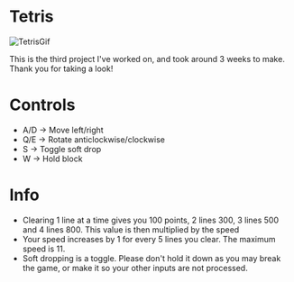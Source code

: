 # Tetris
![TetrisGif](https://github.com/user-attachments/assets/a2ad1bca-2e7e-4a84-8d25-bca1cb9e3964)

This is the third project I've worked on, and took around 3 weeks to make. Thank you for taking a look!

# Controls
- A/D -> Move left/right
- Q/E -> Rotate anticlockwise/clockwise
- S -> Toggle soft drop
- W -> Hold block

# Info
- Clearing 1 line at a time gives you 100 points, 2 lines 300, 3 lines 500 and 4 lines 800. This value is then multiplied by the speed
- Your speed increases by 1 for every 5 lines you clear. The maximum speed is 11.
- Soft dropping is a toggle. Please don't hold it down as you may break the game, or make it so your other inputs are not processed.
